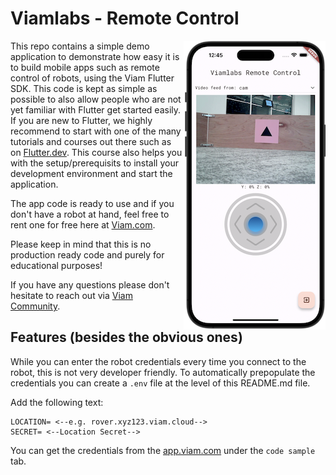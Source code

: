 # Viamlabs - Remote Control

<img align="right" src="./media/viamlabs-remote-control.png" alt="iPhone Control Screen">

This repo contains a simple demo application to demonstrate how easy it is to build mobile apps such as remote control of robots, using the Viam Flutter SDK. This code is kept as simple as possible to also allow people who are not yet familiar with Flutter get started easily.
If you are new to Flutter, we highly recommend to start with one of the many tutorials and courses out there such as on [Flutter.dev](https://docs.flutter.dev/). This course also helps you with the setup/prerequisits to install your development environment and start the application.

The app code is ready to use and if you don't have a robot at hand, feel free to rent one for free here at [Viam.com](https://www.viam.com/resources/try-viam).

Please keep in mind that this is no production ready code and purely for educational purposes!

If you have any questions please don't hesitate to reach out via [Viam Community](https://www.viam.com/resources/community).

## Features (besides the obvious ones)

While you can enter the robot credentials every time you connect to the robot, this is not very developer friendly.
To automatically prepopulate the credentials you can create a ```.env``` file at the level of this README.md file.

Add the following text:

```
LOCATION= <--e.g. rover.xyz123.viam.cloud-->
SECRET= <--Location Secret-->
```
You can get the credentials from the [app.viam.com](app.viam.com) under the ```code sample``` tab.
